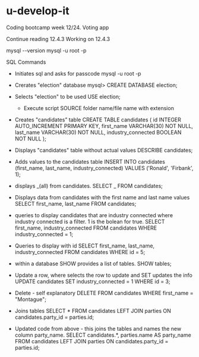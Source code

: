 # u-develop-it

Coding bootcamp week 12/24. Voting app

Continue reading 12.4.3
Working on 12.4.3

mysql --version
mysql -u root -p

SQL Commands

- Initiates sql and asks for passcode
  mysql -u root -p

- Crerates "election" database
  mysql> CREATE DATABASE election;

- Selects "election" to be used
  USE election;

  - Execute script
    SOURCE folder name/file name with extension

- Creates "candidates" table
  CREATE TABLE candidates (
  id INTEGER AUTO_INCREMENT PRIMARY KEY,
  first_name VARCHAR(30) NOT NULL,
  last_name VARCHAR(30) NOT NULL,
  industry_connected BOOLEAN NOT NULL
  );

- Displays "candidates" table without actual values
  DESCRIBE candidates;

- Adds values to the candidates table
  INSERT INTO candidates (first_name, last_name, industry_connected)
  VALUES ('Ronald', 'Firbank', 1);

- displays _(all) from candidates.
  SELECT _ FROM candidates;

- Displays data from candidates with the first name and last name values
  SELECT first_name, last_name FROM candidates;

- queries to display candidates that are industry connected where industry connected is a filter. 1 is the bolean for true.
  SELECT first_name, industry_connected
  FROM candidates
  WHERE industry_connected = 1;

- Queries to display with id
  SELECT first_name, last_name, industry_connected
  FROM candidates
  WHERE id = 5;

- within a database SHOW provides a list of tables.
  SHOW tables;

* Update a row, where selects the row to update and SET updates the info
  UPDATE candidates
  SET industry_connected = 1
  WHERE id = 3;

* Delete - self explanatory
  DELETE FROM candidates
  WHERE first_name = "Montague";

* Joins tables
  SELECT \* FROM candidates
  LEFT JOIN parties ON candidates.party_id = parties.id;

* Updated code from above - this joins the tables and names the new column party_name.
  SELECT candidates.\*, parties.name AS party_name
  FROM candidates
  LEFT JOIN parties ON candidates.party_id = parties.id;
